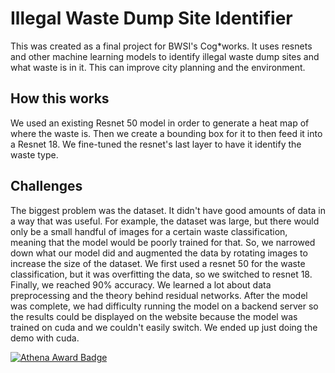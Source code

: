 # Illegal Waste Dump Site Identifier

This was created as a final project for BWSI's Cog*works. It uses resnets and other machine learning models to identify illegal waste dump sites and what waste is in it. This can improve city planning and the environment.

## How this works

We used an existing Resnet 50 model in order to generate a heat map of where the waste is. Then we create a bounding box for it to then feed it into a Resnet 18. We fine-tuned the resnet's last layer to have it identify the waste type.

## Challenges

The biggest problem was the dataset. It didn't have good amounts of data in a way that was useful. For example, the dataset was large, but there would only be a small handful of images for a certain waste classification, meaning that the model would be poorly trained for that. So, we narrowed down what our model did and augmented the data by rotating images to increase the size of the dataset. We first used a resnet 50 for the waste classification, but it was overfitting the data, so we switched to resnet 18. Finally, we reached 90% accuracy. We learned a lot about data preprocessing and the theory behind residual networks. After the model was complete, we had difficulty running the model on a backend server so the results could be displayed on the website because the model was trained on cuda and we couldn't easily switch. We ended up just doing the demo with cuda.

[![Athena Award Badge](https://img.shields.io/endpoint?url=https%3A%2F%2Faward.athena.hackclub.com%2Fapi%2Fbadge)](https://award.athena.hackclub.com?utm_source=readme)